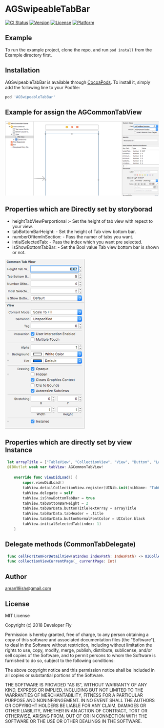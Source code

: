 # AGSwipeableTabBar

[![CI Status](http://img.shields.io/travis/aman19ish/AGSwipeableTabBar.svg?style=flat)](https://travis-ci.org/aman19ish/AGSwipeableTabBar)
[![Version](https://img.shields.io/cocoapods/v/AGSwipeableTabBar.svg?style=flat)](http://cocoapods.org/pods/AGSwipeableTabBar)
[![License](https://img.shields.io/cocoapods/l/AGSwipeableTabBar.svg?style=flat)](http://cocoapods.org/pods/AGSwipeableTabBar)
[![Platform](https://img.shields.io/cocoapods/p/AGSwipeableTabBar.svg?style=flat)](http://cocoapods.org/pods/AGSwipeableTabBar)

## Example

To run the example project, clone the repo, and run `pod install` from the Example directory first.

## Installation

AGSwipeableTabBar is available through [CocoaPods](http://cocoapods.org). To install
it, simply add the following line to your Podfile:

```ruby
pod 'AGSwipeableTabBar'
```

## Example for assign the AGCommonTabView 
![Example](https://github.com/DeveloperFly/AGSwipeableTabBar/blob/master/Example/Resources/Images/Screen%20Shot%202018-02-09%20at%202.50.56%20PM.png)

## Properties which are Directly set by storyborad 
* heightTabViewPerportional :- Set the height of tab view with repect to your view.
* tabBottomBarHeight: - Set the height of Tab view bottom bar.
* numberOfitemInSection: - Pass the numer of tabs you want.
* intialSelectedTab: - Pass the index which you want pre selected.
* isShowBottomTabBar: - Set the Bool value Tab view bottom bar is shown or not.


![Exapmle](https://github.com/DeveloperFly/AGSwipeableTabBar/blob/master/Example/Resources/Images/Screen%20Shot%202018-02-09%20at%202.51.32%20PM.png)


## Properties which are directly set by view Instance 
``` swift
 let arrayTitle = ["TableView", "CollectionView", "View", "Button", "Label", "SegmentedController", "switch", "progressView", "Container", "commonView"]
 @IBOutlet weak var tabView: AGCommonTabView!
    
    override func viewDidLoad() {
        super.viewDidLoad()
        tabView.detailCollectionView.register(UINib.init(nibName: "TabOneCollectionViewCell", bundle: nil), forCellWithReuseIdentifier: "TabOneCollectionViewCell")
        tabView.delegate = self
        tabView.isShowBottomTabBar = true
        tabView.tabBottomBarHeight = 2
        tabView.tabBarData.buttonTitleTextArray = arrayTitle
        tabView.tabBarData.tabHeader = .title
        tabView.tabBarData.buttonNormalFontColor = UIColor.black
        tabView.initialSelectedTab(index: 1)
    }
```

## Delegate methods (CommonTabDelegate)
```swift
 func cellForItemForDetailView(atIndex indexPath: IndexPath) -> UICollectionViewCell
 func collectionViewCurrentPage(_ currentPage: Int)
```

## Author

aman19ish@gmail.com

## License

MIT License

Copyright (c) 2018 Developer Fly

Permission is hereby granted, free of charge, to any person obtaining a copy
of this software and associated documentation files (the "Software"), to deal
in the Software without restriction, including without limitation the rights
to use, copy, modify, merge, publish, distribute, sublicense, and/or sell
copies of the Software, and to permit persons to whom the Software is
furnished to do so, subject to the following conditions:

The above copyright notice and this permission notice shall be included in all
copies or substantial portions of the Software.

THE SOFTWARE IS PROVIDED "AS IS", WITHOUT WARRANTY OF ANY KIND, EXPRESS OR
IMPLIED, INCLUDING BUT NOT LIMITED TO THE WARRANTIES OF MERCHANTABILITY,
FITNESS FOR A PARTICULAR PURPOSE AND NONINFRINGEMENT. IN NO EVENT SHALL THE
AUTHORS OR COPYRIGHT HOLDERS BE LIABLE FOR ANY CLAIM, DAMAGES OR OTHER
LIABILITY, WHETHER IN AN ACTION OF CONTRACT, TORT OR OTHERWISE, ARISING FROM,
OUT OF OR IN CONNECTION WITH THE SOFTWARE OR THE USE OR OTHER DEALINGS IN THE
SOFTWARE.
